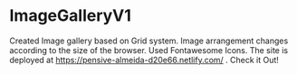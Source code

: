 # ImageGalleryV1
Created Image gallery based on Grid system. Image arrangement changes according to the size of the browser. Used Fontawesome  Icons.
The site is deployed at https://pensive-almeida-d20e66.netlify.com/ . Check it Out!
